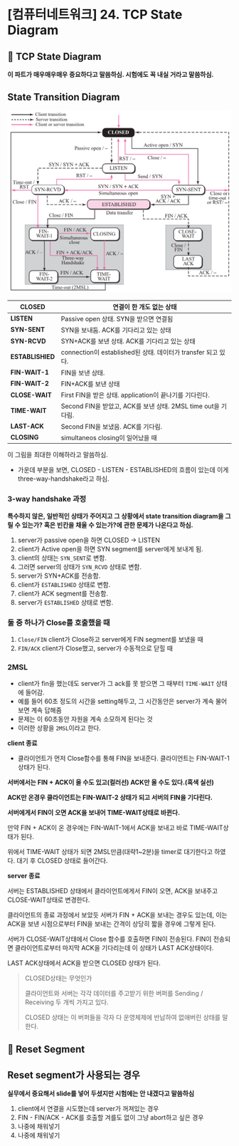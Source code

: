# [컴퓨터네트워크] 24. TCP State Diagram

<aside>

# 💖 TCP State Diagram

</aside>

<aside>

**이 파트가 매우매우매우 중요하다고 말씀하심. 시험에도 꼭 내실 거라고 말씀하심.**

</aside>

## State Transition Diagram

![image.png](%5B%E1%84%8F%E1%85%A5%E1%86%B7%E1%84%91%E1%85%B2%E1%84%90%E1%85%A5%E1%84%82%E1%85%A6%E1%84%90%E1%85%B3%E1%84%8B%E1%85%AF%E1%84%8F%E1%85%B3%5D%2024%20TCP%20State%20Diagram%201843f66f522580f4bfb6c23b6d34aff2/image.png)

| **CLOSED** | 연결이 한 개도 없는 상태 |
| --- | --- |
| **LISTEN** | Passive open 상태. SYN을 받으면 연결됨 |
| **SYN-SENT** | SYN을 보내둠. ACK를 기다리고 있는 상태 |
| **SYN-RCVD** | SYN+ACK를 보낸 상태. ACK를 기다리고 있는 상태 |
| **ESTABLISHIED** | connection이 established된 상태. 데이터가 transfer 되고 있다. |
| **FIN-WAIT-1** | FIN을 보낸 상태. |
| **FIN-WAIT-2** | FIN+ACK를 보낸 상태 |
| **CLOSE-WAIT** | First FIN을 받은 상태. application이 끝나기를 기다린다. |
| **TIME-WAIT** | Second FIN을 받았고, ACK를 보낸 상태. 2MSL time out을 기다림. |
| **LAST-ACK** | Second FIN을 보냈음. ACK를 기다림. |
| **CLOSING** | simultaneos closing이 일어났을 때 |

이 그림을 최대한 이해하라고 말씀하심.

- 가운데 부분을 보면, CLOSED - LISTEN - ESTABLISHED의 흐름이 있는데 이게 three-way-handshake라고 하심.

### 3-way handshake 과정

<aside>

**특수하지 않은, 일반적인 상태가 주어지고 그 상황에서 state transition diagram을 그릴 수 있는가? 혹은 빈칸을 채울 수 있는가?에 관한 문제가 나온다고 하심.**

</aside>

1. server가 passive open을 하면 CLOSED → LISTEN
2. client가 Active open을 하면 SYN segment를 server에게 보내게 됨.
3. client의 상태는 `SYN_SENT`로 변함.
4. 그러면  server의 상태가 `SYN_RCVD` 상태로 변함.
5. server가 SYN+ACK를 전송함.
6. client가 `ESTABLISHED` 상태로 변함.
7. client가 ACK segment를 전송함.
8. server가 `ESTABLISHED` 상태로 변함.

### 둘 중 하나가 Close를 호출했을 때

1. `Close/FIN` client가 Close하고 server에게 FIN segment를 보냈을 때
2. `FIN/ACK` client가 Close했고, server가 수동적으로 닫힐 때

### 2MSL

- client가 fin을 했는데도 server가 그 ack를 못 받으면 그 때부터 `TIME-WAIT` 상태에 들어감.
- 예를 들어 60초 정도의 시간을 setting해두고, 그 시간동안은 server가 계속 물어보면 계속 답해줌
- 문제는 이 60초동안 자원을 계속 소모하게 된다는 것
- 이러한 상황을 `2MSL`이라고 한다.

**client 종료**

- 클라이언트가 먼저 Close함수를 통해 FIN을 보내준다. 클라이언트는 FIN-WAIT-1 상태가 된다.

**서버에서는 FIN + ACK이 올 수도 있고(컬러선) ACK만 올 수도 있다.(흑색 실선)**

**ACK만 온경우 클라이언트는 FIN-WAIT-2 상태가 되고 서버의 FIN을 기다린다.**

**서버에게서 FIN이 오면 ACK을 보내어 TIME-WAIT상태로 바뀐다.**

만약 FIN + ACK이 온 경우에는 FIN-WAIT-1에서 ACK을 보내고 바로 TIME-WAIT상태가 된다.

위에서 TIME-WAIT 상태가 되면 2MSL만큼(대략1~2분)을 timer로 대기한다고 하였다. 대기 후 CLOSED 상태로 들어간다.

**server 종료**

서버는 ESTABLISHED 상태에서 클라이언트에게서 FIN이 오면, ACK을 보내주고 CLOSE-WAIT상태로 변경한다.

클라이언트의 종료 과정에서 보았듯 서버가 FIN + ACK을 보내는 경우도 있는데, 이는 ACK을 보낸 시점으로부터 FIN을 보내는 간격이 상당히 짧을 경우에 그렇게 된다.

서버가 CLOSE-WAIT상태에서 Close 함수를 호출하면 FIN이 전송된다. FIN이 전송되면 클라이언트로부터 마지막 ACK을 기다리는데 이 상태가 LAST ACK상태이다.

LAST ACK상태에서 ACK을 받으면 CLOSED 상태가 된다.

> CLOSED상태는 무엇인가
> 
> 
> 클라이언트와 서버는 각각 데이터를 주고받기 위한 버퍼를 Sending / Receiving 두 개씩 가지고 있다.
> 
> CLOSED 상태는 이 버퍼들을 각자 다 운영체제에 반납하여 없애버린 상태를 말한다.
> 

<aside>

# 💖 Reset Segment

</aside>

## Reset segment가 사용되는 경우

<aside>

**실무에서 중요해서 slide를 넣어 두셨지만 시험에는 안 내겠다고 말씀하심**

</aside>

1. client에서 연결을 시도했는데 server가 꺼져있는 경우
2. FIN - FIN/ACK - ACK를 호출할 겨를도 없이 그냥 abort하고 싶은 경우
3. 나중에 채워넣기
4. 나중에 채워넣기